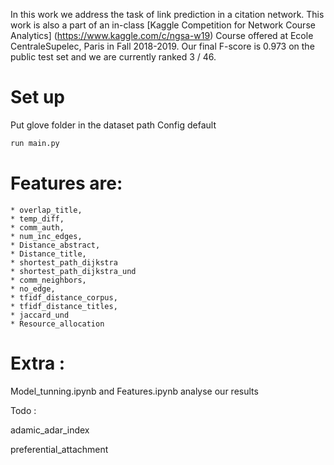 
In this work we address the task of link prediction in a citation network.
This work is also a part of an in-class [Kaggle Competition for Network Course
Analytics] (https://www.kaggle.com/c/ngsa-w19) Course offered at Ecole CentraleSupelec, Paris in Fall 2018-2019.
Our final F-score is 0.973 on the public test set and we are currently ranked 3 / 46.

# Set up

Put glove folder in the dataset path
Config default
``` python
run main.py
```

# Features are:

    * overlap_title,
    * temp_diff,
    * comm_auth,
    * num_inc_edges,
    * Distance_abstract,
    * Distance_title,
    * shortest_path_dijkstra
    * shortest_path_dijkstra_und
    * comm_neighbors,
    * no_edge,
    * tfidf_distance_corpus,
    * tfidf_distance_titles,
    * jaccard_und
    * Resource_allocation

# Extra :

Model_tunning.ipynb and Features.ipynb analyse our results

Todo :

adamic_adar_index

preferential_attachment



